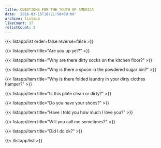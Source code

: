 ```yaml
---
title: QUESTIONS FOR THE YOUTH OF AMERICA
date: '2016-03-15T18:21:58+00:00'
archive: listapp
likeCount: 37
relistCount: 2
---
```


<!--more-->

{{< listapp/list order=false reverse=false >}}

   {{< listapp/item title="Are you up yet?" >}}

   {{< listapp/item title="Why are there dirty socks on the kitchen floor?" >}}

   {{< listapp/item title="Why is there a spoon in the powdered sugar bin?" >}}

   {{< listapp/item title="Why is there folded laundry in your dirty clothes hamper?" >}}

   {{< listapp/item title="Is this plate clean or dirty?" >}}

   {{< listapp/item title="Do you have your shoes?" >}}

   {{< listapp/item title="Have I told you how much I love you?" >}}

   {{< listapp/item title="Will you call me sometimes?" >}}

   {{< listapp/item title="Did I do ok?" >}}

{{< /listapp/list >}}
